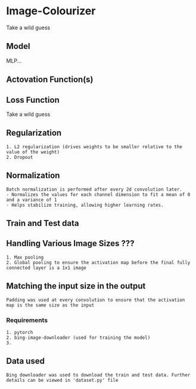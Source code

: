 # Image-Colourizer
Take a wild guess

## Model
MLP...

## Actovation Function(s)

## Loss Function
Take a wild guess

## Regularization
    1. L2 regularization (drives weights to be smaller relative to the value of the weight)
    2. Dropout

## Normalization
    Batch normalization is performed after every 2d convolution later.
    - Normalizes the values for each channel dimension to fit a mean of 0 and a variance of 1
    - Helps stabilize training, allowing higher learning rates.

## Train and Test data

## Handling Various Image Sizes ???
    1. Max pooling
    2. Global pooling to ensure the activation map before the final fully connected layer is a 1x1 image

## Matching the input size in the output
    Padding was used at every convolution to ensure that the activation map is the same size as the input


### Requirements
    1. pytorch
    2. bing-image-downloader (used for training the model)
    3. 

## Data used
    Bing downloader was used to download the train and test data. Further details can be viewed in 'dataset.py' file